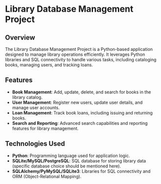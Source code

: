 # Library Database Management Project

## Overview

The Library Database Management Project is a Python-based application designed to manage library operations efficiently. It leverages Python libraries and SQL connectivity to handle various tasks, including cataloging books, managing users, and tracking loans.

## Features

- **Book Management**: Add, update, delete, and search for books in the library catalog.
- **User Management**: Register new users, update user details, and manage user accounts.
- **Loan Management**: Track book loans, including issuing and returning books.
- **Search and Reporting**: Advanced search capabilities and reporting features for library management.

## Technologies Used

- **Python**: Programming language used for application logic.
- **SQLite/MySQL/PostgreSQL**: SQL database for storing library data (specific database choice should be mentioned here).
- **SQLAlchemy/PyMySQL/SQLite3**: Libraries for SQL connectivity and ORM (Object-Relational Mapping).

##
